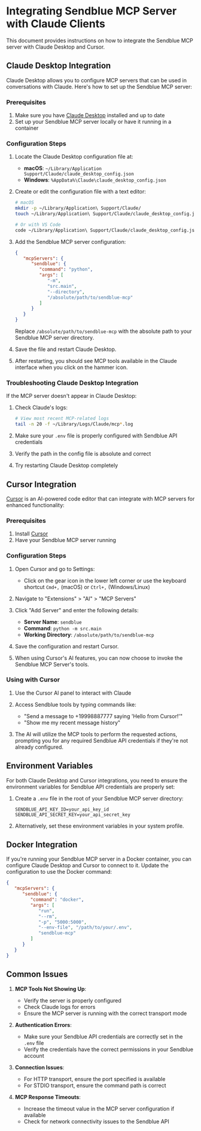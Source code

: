 # Integrating Sendblue MCP Server with Claude Clients

This document provides instructions on how to integrate the Sendblue MCP server with Claude Desktop and Cursor.

## Claude Desktop Integration

Claude Desktop allows you to configure MCP servers that can be used in conversations with Claude. Here's how to set up the Sendblue MCP server:

### Prerequisites

1. Make sure you have [Claude Desktop](https://claude.ai/download) installed and up to date
2. Set up your Sendblue MCP server locally or have it running in a container

### Configuration Steps

1. Locate the Claude Desktop configuration file at:
   - **macOS**: `~/Library/Application Support/Claude/claude_desktop_config.json`
   - **Windows**: `%AppData%\Claude\claude_desktop_config.json`

2. Create or edit the configuration file with a text editor:
   ```bash
   # macOS
   mkdir -p ~/Library/Application\ Support/Claude/
   touch ~/Library/Application\ Support/Claude/claude_desktop_config.json
   
   # Or with VS Code
   code ~/Library/Application\ Support/Claude/claude_desktop_config.json
   ```

3. Add the Sendblue MCP server configuration:
   ```json
   {
      "mcpServers": {
         "sendblue": {
            "command": "python",
            "args": [
               "-m",
               "src.main",
               "--directory",
               "/absolute/path/to/sendblue-mcp"
            ]
         }
      }
   }
   ```

   Replace `/absolute/path/to/sendblue-mcp` with the absolute path to your Sendblue MCP server directory.

4. Save the file and restart Claude Desktop.

5. After restarting, you should see MCP tools available in the Claude interface when you click on the hammer icon.

### Troubleshooting Claude Desktop Integration

If the MCP server doesn't appear in Claude Desktop:

1. Check Claude's logs:
   ```bash
   # View most recent MCP-related logs
   tail -n 20 -f ~/Library/Logs/Claude/mcp*.log
   ```

2. Make sure your `.env` file is properly configured with Sendblue API credentials
3. Verify the path in the config file is absolute and correct
4. Try restarting Claude Desktop completely

## Cursor Integration

[Cursor](https://cursor.sh/) is an AI-powered code editor that can integrate with MCP servers for enhanced functionality:

### Prerequisites

1. Install [Cursor](https://cursor.sh/download)
2. Have your Sendblue MCP server running

### Configuration Steps

1. Open Cursor and go to Settings:
   - Click on the gear icon in the lower left corner or use the keyboard shortcut `Cmd+,` (macOS) or `Ctrl+,` (Windows/Linux)

2. Navigate to "Extensions" > "AI" > "MCP Servers"

3. Click "Add Server" and enter the following details:
   - **Server Name**: `sendblue`
   - **Command**: `python -m src.main`
   - **Working Directory**: `/absolute/path/to/sendblue-mcp`

4. Save the configuration and restart Cursor.

5. When using Cursor's AI features, you can now choose to invoke the Sendblue MCP Server's tools.

### Using with Cursor

1. Use the Cursor AI panel to interact with Claude
2. Access Sendblue tools by typing commands like:
   - "Send a message to +19998887777 saying 'Hello from Cursor!'"
   - "Show me my recent message history"

3. The AI will utilize the MCP tools to perform the requested actions, prompting you for any required Sendblue API credentials if they're not already configured.

## Environment Variables

For both Claude Desktop and Cursor integrations, you need to ensure the environment variables for Sendblue API credentials are properly set:

1. Create a `.env` file in the root of your Sendblue MCP server directory:
   ```
   SENDBLUE_API_KEY_ID=your_api_key_id
   SENDBLUE_API_SECRET_KEY=your_api_secret_key
   ```

2. Alternatively, set these environment variables in your system profile.

## Docker Integration

If you're running your Sendblue MCP server in a Docker container, you can configure Claude Desktop and Cursor to connect to it. Update the configuration to use the Docker command:

```json
{
   "mcpServers": {
      "sendblue": {
         "command": "docker",
         "args": [
            "run",
            "--rm",
            "-p", "5000:5000",
            "--env-file", "/path/to/your/.env",
            "sendblue-mcp"
         ]
      }
   }
}
```

## Common Issues

1. **MCP Tools Not Showing Up**:
   - Verify the server is properly configured
   - Check Claude logs for errors
   - Ensure the MCP server is running with the correct transport mode

2. **Authentication Errors**:
   - Make sure your Sendblue API credentials are correctly set in the `.env` file
   - Verify the credentials have the correct permissions in your Sendblue account

3. **Connection Issues**:
   - For HTTP transport, ensure the port specified is available
   - For STDIO transport, ensure the command path is correct

4. **MCP Response Timeouts**:
   - Increase the timeout value in the MCP server configuration if available
   - Check for network connectivity issues to the Sendblue API